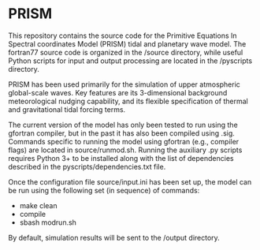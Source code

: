 # PRISM

This repository contains the source code for the Primitive Equations In Spectral coordinates Model (PRISM) tidal and planetary wave model. The fortran77 source code is organized in the /source directory, while useful Python scripts for input and output processing are located in the /pyscripts directory. 

PRISM has been used primarily for the simulation of upper atmospheric global-scale waves. Key features are its 3-dimensional background meteorological nudging capability, and its flexible specification of thermal and gravitational tidal forcing terms. 

The current version of the model has only been tested to run using the gfortran compiler, but in the past it has also been compiled using .sig. Commands specific to running the model using gfortran (e.g., compiler flags) are located in source/runmod.sh. Running the auxiliary .py scripts requires Python 3+ to be installed along with the list of dependencies described in the pyscripts/dependencies.txt file. 

Once the configuration file source/input.ini has been set up, the model can be run using the following set (in sequence) of commands:

- make clean
- compile
- sbash modrun.sh

By default, simulation results will be sent to the /output directory. 

